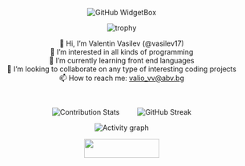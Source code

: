 <div align="center">

![GitHub WidgetBox](https://github-widgetbox.vercel.app/api/profile?username=vasilev17&data=followers,repositories,commits&theme=dark_magic_girl)

<!--- ![header](https://capsule-render.vercel.app/api?type=waving&color=gradient&customColorList=0,2,2,5,30&height=250&section=header&text=Valentin%20Vasilev&fontSize=55&fontColor=#FFFFFF) --->

<!--- ![Typing SVG](https://readme-typing-svg.demolab.com?font=Fira+Code&weight=500&size=25&pause=1000&center=true&width=700&lines=Hi%2C+I'm+Valentin+Vasilev;Software+developer+based+in+Sofia%2C+Bulgaria) --->

![trophy](https://github-profile-trophy.vercel.app/?username=vasilev17&column=9&margin-w=5&margin-h=5)



 👋 Hi, I’m Valentin Vasilev (@vasilev17) <br>
 👀 I’m interested in all kinds of programming <br>
 🌱 I’m currently learning front end languages <br>
 💞️ I’m looking to collaborate on any type of interesting coding projects <br>
 📫 How to reach me: valio_vv@abv.bg

<br>



  ![Contribution Stats](https://github-contribution-stats.vercel.app/api/?username=vasilev17)
&nbsp; &nbsp; &nbsp; &nbsp;
  ![GitHub Streak](https://github-readme-streak-stats.herokuapp.com?user=vasilev17&theme=ocean-gradient&border_radius=10&card_width=450)




<!--- ![Top Langs](https://github-readme-stats.vercel.app/api/top-langs/?username=vasilev17&layout=compact&langs_count=15) --->

<div display="flex">

</div>



![Activity graph](https://github-readme-activity-graph.vercel.app/graph?username=vasilev17&theme=react-dark&point=00000000)

<a href="https://www.linkedin.com/in/valentin-vasilev-38ab39294/">
<img src="https://img.shields.io/badge/LinkedIn-0077B5?style=for-the-badge&logo=linkedin&logoColor=white" width="150px" height="38px" />
</a>


<!--- ![GitHub WidgetBox](https://github-widgetbox.vercel.app/api/profile?username=vasilev17&data=followers,repositories,stars,commits&theme=default) --->

<!--- ![GitHub WidgetBox](https://github-widgetbox.vercel.app/api/profile?username=vasilev17&data=followers,repositories,stars,commits&theme=nautilus) --->





</div>

<!---
vasilev17/vasilev17 is a ✨ special ✨ repository because its `README.md` (this file) appears on your GitHub profile.
You can click the Preview link to take a look at your changes.
--->

